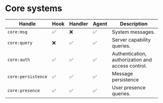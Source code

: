 # Core systems

Handle | Hook | Handler | Agent | Description
---|---|---|---|---
`core:msg` | ✅ | ❌ | ✅ | System messages.
`core:query` | ❌ | ✅ | ✅ | Server capability queries.
`core:auth` | ✅ | ✅ | ✅ | Authentication, authorization and access control.
`core:persistence` | ✅ | ✅ | ✅ | Message persistence
`core:presence` | ✅ | ✅ | ✅ | User presence queries.